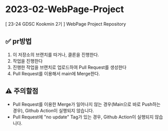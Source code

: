 # 2023-02-WebPage-Project
[ 23-24 GDSC Kookmin 2기 ] WebPage Project Repository

## ✅ pr방법
1) 이 저장소의 브랜치를 따거나, 클론을 진행한다.
2) 작업을 진행한다
3) 진행한 작업을 브랜치로 업로드하여 Pull Request를 생성한다
4) Pull Request를 이용해서 main에 Merge한다.

## ⚠️ 주의할점
- Pull Request를 이용한 Merge가 일어나지 않는 경우(Main으로 바로 Push하는 경우), Github Action이 실행되지 않습니다.
- Pull Request에 "no update" Tag가 있는 경우, Github Action이 실행되지 않습니다. 

